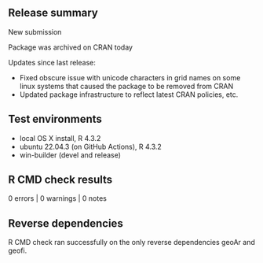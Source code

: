## Release summary

New submission
   
Package was archived on CRAN today

Updates since last release:

- Fixed obscure issue with unicode characters in grid names on some linux systems that caused the package to be removed from CRAN
- Updated package infrastructure to reflect latest CRAN policies, etc.

## Test environments

* local OS X install, R 4.3.2
* ubuntu 22.04.3 (on GitHub Actions), R 4.3.2
* win-builder (devel and release)

## R CMD check results

0 errors | 0 warnings | 0 notes

## Reverse dependencies

R CMD check ran successfully on the only reverse dependencies geoAr and geofi.
